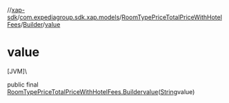 //[xap-sdk](../../../../index.md)/[com.expediagroup.sdk.xap.models](../../index.md)/[RoomTypePriceTotalPriceWithHotelFees](../index.md)/[Builder](index.md)/[value](value.md)

# value

[JVM]\

public final [RoomTypePriceTotalPriceWithHotelFees.Builder](index.md)[value](value.md)([String](https://docs.oracle.com/javase/8/docs/api/java/lang/String.html)value)
